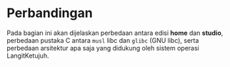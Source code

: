 # Perbandingan

Pada bagian ini akan dijelaskan perbedaan antara edisi **home** dan **studio**, perbedaan pustaka C antara `musl` libc dan `glibc` (GNU libc), serta perbedaan arsitektur apa saja yang didukung oleh sistem operasi LangitKetujuh.
